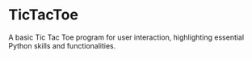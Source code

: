 # TicTacToe
A basic Tic Tac Toe program for user interaction, highlighting essential Python skills and functionalities.
